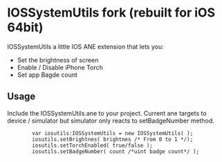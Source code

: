 IOSSystemUtils fork (rebuilt for iOS 64bit)
=========

IOSSystemUtils a little IOS ANE extension that lets you:

- Set the brightness of screen
- Enable / Disable iPhone Torch
- Set app Bagde count

Usage
--------------
Include the IOSSystemUtils.ane to your project. Current ane targets to device / simulator but simulator only reacts to setBadgeNumber method.

            var iosutils:IOSSystemUtils = new IOSSystemUtils( );
    		iosutils.setBrightnes( brightnes /* From 0 to 1 */);
			iosutils.setTorchEnabled( true/false );
			iosutils.setBadgeNumber( count /*uint badge count*/ );